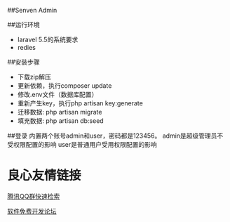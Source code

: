 ##Senven Admin

##运行环境
* laravel 5.5的系统要求
* redies

##安装步骤
* 下载zip解压
* 更新依赖，执行composer update
* 修改.env文件（数据库配置）
* 重新产生key，执行php artisan key:generate
* 迁移数据: php artisan migrate
* 填充数据: php artisan db:seed

##登录
内置两个账号admin和user，密码都是123456。 
admin是超级管理员不受权限配置的影响 
user是普通用户受用权限配置的影响 


 # 良心友情链接

[腾讯QQ群快速检索](http://u.720life.cn/s/8cf73f7c)

[软件免费开发论坛](http://u.720life.cn/s/bbb01dc0)